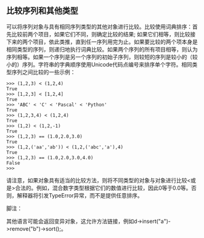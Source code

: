 ## 比较序列和其他类型

可以将序列对象与具有相同序列类型的其他对象进行比较。比较使用词典排序：首先比较前两个项目，如果它们不同，则确定比较的结果; 如果它们相等，则比较接下来的两个项目，依此类推，直到任一序列用完为止。如果要比较的两个项本身是相同类型的序列，则递归地执行词典比较。如果两个序列的所有项目相等，则认为序列相等。如果一个序列是另一个序列的初始子序列，则较短的序列是较小的（较小的）序列。字符串的字典顺序使用Unicode代码点编号来排序单个字符。相同类型序列之间比较的一些示例：

```
>>> (1,2,3) < (1,2,4)
True
>>> [1,2,3] < [1,2,4]
True
>>> 'ABC' < 'C' < 'Pascal' < 'Python'
True
>>> (1,2,3,4) < (1,2,4)
True
>>> (1,2) < (1,2,-1)
True
>>> (1,2,3) == (1.0,2.0,3.0)
True
>>> (1,2,('aa','ab')) < (1,2,('abc','a'),4)
True
>>> (1,2,3) == (1.0,2.0,3.0,4.0)
False
>>>

```

请注意，如果对象具有适当的比较方法，则将不同类型的对象与对象进行比较&lt;或是&gt;合法的。例如，混合数字类型根据它们的数值进行比较，因此0等于0.0等。否则，解释器将引发TypeError异常，而不是提供任意排序。

脚注： 

其他语言可能会返回变异对象，这允许方法链接，例如d-&gt;insert\("a"\)-&gt;remove\("b"\)-&gt;sort\(\);。

